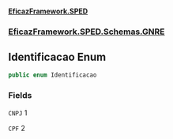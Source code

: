 #### [EficazFramework.SPED](EficazFrameworkSPED.md 'EficazFramework SPED')
### [EficazFramework.SPED.Schemas.GNRE](EficazFramework.SPED.Schemas.GNRE.md 'EficazFramework.SPED.Schemas.GNRE')

## Identificacao Enum

```csharp
public enum Identificacao
```
### Fields

<a name='EficazFramework.SPED.Schemas.GNRE.Identificacao.CNPJ'></a>

`CNPJ` 1

<a name='EficazFramework.SPED.Schemas.GNRE.Identificacao.CPF'></a>

`CPF` 2